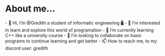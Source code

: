 <h1>About me...</h1>
- 👋 Hi, I’m @Gredith a student of informatic engineering 🖥️
- 👀 I’m interested in learn and explore this world of programation
- 🌱 I’m currently learning C++ like a university course
- 💞️ I’m looking to collaborate on basic programs to continue learning and get better
- 📫 How to reach me, to my discord user: gredith
<!---
Gredith/Gredith is a ✨ special ✨ repository because its `README.md` (this file) appears on your GitHub profile.
You can click the Preview link to take a look at your changes.
--->
